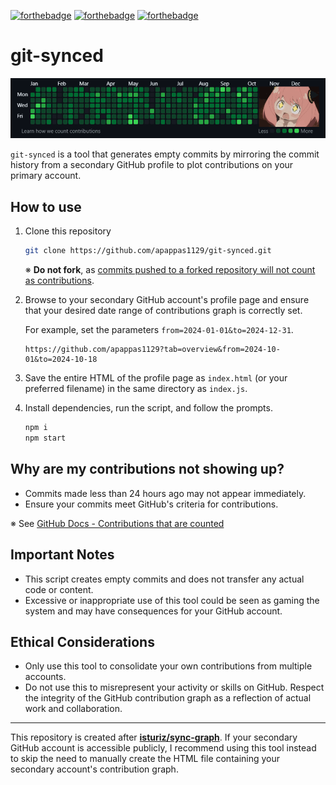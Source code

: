 [![forthebadge](https://forthebadge.com/images/badges/uses-js.svg)](https://github.com/tc39/ecma262) [![forthebadge](https://forthebadge.com/images/badges/works-on-my-machine.svg)](https://forthebadge.com) [![forthebadge](https://forthebadge.com/images/badges/license-isc.svg)](https://forthebadge.com)

# git-synced

![waku waku git-synced](./git-synced-wakuwaku.gif)

`git-synced` is a tool that generates empty commits by mirroring the commit history from a secondary GitHub profile to plot contributions on your primary account.

## How to use

1. Clone this repository

   ```bash
   git clone https://github.com/apappas1129/git-synced.git
   ```

   ※ **Do not fork**, as [commits pushed to a forked repository will not count as contributions](https://docs.github.com/en/account-and-profile/setting-up-and-managing-your-github-profile/managing-contribution-settings-on-your-profile/why-are-my-contributions-not-showing-up-on-my-profile#commits).

2. Browse to your secondary GitHub account's profile page and ensure that your desired date range of contributions graph is correctly set.

   For example, set the parameters `from=2024-01-01&to=2024-12-31`.

   ```text
   https://github.com/apappas1129?tab=overview&from=2024-10-01&to=2024-10-18
   ```

3. Save the entire HTML of the profile page as `index.html` (or your preferred filename) in the same directory as `index.js`.
4. Install dependencies, run the script, and follow the prompts.
   ```bash
   npm i
   npm start
   ```

## Why are my contributions not showing up?

- Commits made less than 24 hours ago may not appear immediately.
- Ensure your commits meet GitHub's criteria for contributions.

※ See [GitHub Docs - Contributions that are counted](https://docs.github.com/en/account-and-profile/setting-up-and-managing-your-github-profile/managing-contribution-settings-on-your-profile/why-are-my-contributions-not-showing-up-on-my-profile#contributions-that-are-counted)

## Important Notes

- This script creates empty commits and does not transfer any actual code or content.
- Excessive or inappropriate use of this tool could be seen as gaming the system and may have consequences for your GitHub account.

## Ethical Considerations

- Only use this tool to consolidate your own contributions from multiple accounts.
- Do not use this to misrepresent your activity or skills on GitHub.
  Respect the integrity of the GitHub contribution graph as a reflection of actual work and collaboration.

---

This repository is created after [**isturiz/sync-graph**](https://github.com/isturiz/sync-graph). If your secondary GitHub account is accessible publicly, I recommend using this tool instead to skip the need to manually create the HTML file containing your secondary account's contribution graph.
